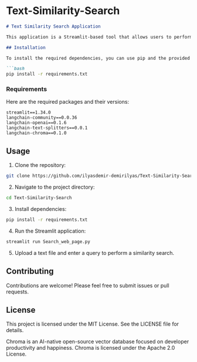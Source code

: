 # Text-Similarity-Search

```markdown
# Text Similarity Search Application

This application is a Streamlit-based tool that allows users to perform a similarity search by uploading a text file and entering a query. It utilizes TextProcessor and VectorSearch classes to process the uploaded text and perform the similarity search using OpenAI Embeddings.

## Installation

To install the required dependencies, you can use pip and the provided requirements.txt file:

```bash
pip install -r requirements.txt
```

### Requirements

Here are the required packages and their versions:

```
streamlit==1.34.0
langchain-community==0.0.36
langchain-openai==0.1.6
langchain-text-splitters==0.0.1
langchain-chroma==0.1.0
```

## Usage

1. Clone the repository:

```bash
git clone https://github.com/ilyasdemir-demirilyas/Text-Similarity-Search.git
```

2. Navigate to the project directory:

```bash
cd Text-Similarity-Search
```

3. Install dependencies:

```bash
pip install -r requirements.txt
```

4. Run the Streamlit application:

```bash
streamlit run Search_web_page.py
```

5. Upload a text file and enter a query to perform a similarity search.

## Contributing

Contributions are welcome! Please feel free to submit issues or pull requests.

## License
This project is licensed under the MIT License. See the LICENSE file for details.

Chroma is an AI-native open-source vector database focused on developer productivity and happiness. Chroma is licensed under the Apache 2.0 License.
